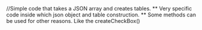 //Simple code that takes a JSON array and creates tables.
** Very specific code inside which json object and table construction.
** Some methods can be used for other reasons. Like the createCheckBox()